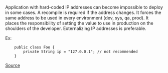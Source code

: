 Application with hard-coded IP addresses can become impossible to deploy in some cases.
A recompile is required if the address changes.
It forces the same address to be used in every environment (dev, sys, qa, prod).
It places the responsibility of setting the value to use in production on the shoulders of the developer.
Externalizing IP addresses is preferable.

Ex:
```
    public class Foo {
        private String ip = "127.0.0.1"; // not recommended
    }
```

[Source](http://pmd.sourceforge.net/pmd-5.3.2/pmd-java/rules/java/basic.html#AvoidUsingHardCodedIP)
